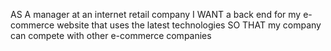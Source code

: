 AS A manager at an internet retail company
I WANT a back end for my e-commerce website that uses the latest technologies
SO THAT my company can compete with other e-commerce companies
